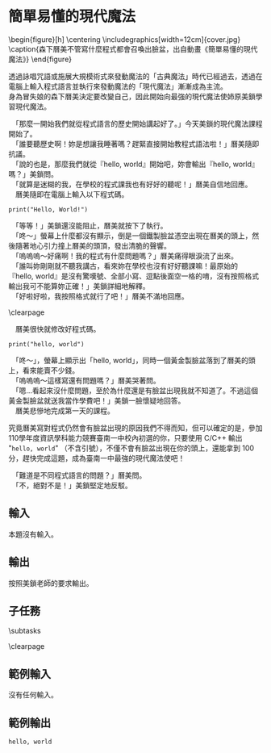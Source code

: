 # 簡單易懂的現代魔法

\begin{figure}[h]
\centering
\includegraphics[width=12cm]{cover.jpg}
\caption{森下曆美不管寫什麼程式都會召喚出臉盆，出自動畫《簡單易懂的現代魔法》}
\end{figure}

透過詠唱咒語或施展大規模術式來發動魔法的「古典魔法」時代已經過去，透過在電腦上輸入程式語言並執行來發動魔法的「現代魔法」漸漸成為主流。  
身為冒失娘的森下曆美決定要改變自己，因此開始向最強的現代魔法使姉原美鎖學習現代魔法。  

　「那麼一開始我們就從程式語言的歷史開始講起好了。」今天美鎖的現代魔法課程開始了。  
　「誰要聽歷史啊！妳是想讓我睡著嗎？趕緊直接開始教程式語法啦！」曆美隨即抗議。  
　「說的也是，那麼我們就從『hello, world』開始吧，妳會輸出『hello, world』嗎？」美鎖問。  
　「就算是迷糊的我，在學校的程式課我也有好好的聽呢！」曆美自信地回應。  
　曆美隨即在電腦上輸入以下程式碼。  
```
print("Hello, World!")
```
　「等等！」美鎖還沒能阻止，曆美就按下了執行。  
　「咚～」螢幕上什麼都沒有顯示，倒是一個鐵製臉盆憑空出現在曆美的頭上，然後隨著地心引力撞上曆美的頭頂，發出清脆的聲響。  
　「嗚嗚嗚～好痛啊！我的程式有什麼問題嗎？」曆美痛得眼淚流了出來。  
　「誰叫妳剛剛就不聽我講古，看來妳在學校也沒有好好聽課嘛！最原始的『hello, world』是沒有驚嘆號、全部小寫、逗點後面空一格的唷，沒有按照格式輸出我可不能算妳正確！」美鎖詳細地解釋。  
　「好啦好啦，我按照格式就行了吧！」曆美不滿地回應。  

\clearpage

　曆美很快就修改好程式碼。  
```
print("hello, world")
```
　「咚～」，螢幕上顯示出「hello, world」，同時一個黃金製臉盆落到了曆美的頭上，看來能賣不少錢。  
　「嗚嗚嗚～這樣寫還有問題嗎？」曆美哭著問。  
　「嗯...看起來沒什麼問題，至於為什麼還是有臉盆出現我就不知道了。不過這個黃金製臉盆就送我當作學費吧！」美鎖一臉懷疑地回答。  
　曆美悲慘地完成第一天的課程。  

究竟曆美寫對程式仍然會有臉盆出現的原因我們不得而知，但可以確定的是，參加110學年度資訊學科能力競賽臺南一中校內初選的你，只要使用 C/C++ 輸出 "`hello, world`" （不含引號），不僅不會有臉盆出現在你的頭上，還能拿到 100 分，趕快完成這題，成為臺南一中最強的現代魔法使吧！  

　「難道是不同程式語言的問題？」曆美問。  
　「不，絕對不是！」美鎖堅定地反駁。  

## 輸入
本題沒有輸入。  

## 輸出
按照美鎖老師的要求輸出。  

## 子任務
\subtasks

\clearpage

## 範例輸入
沒有任何輸入。  

## 範例輸出
```
hello, world
```

